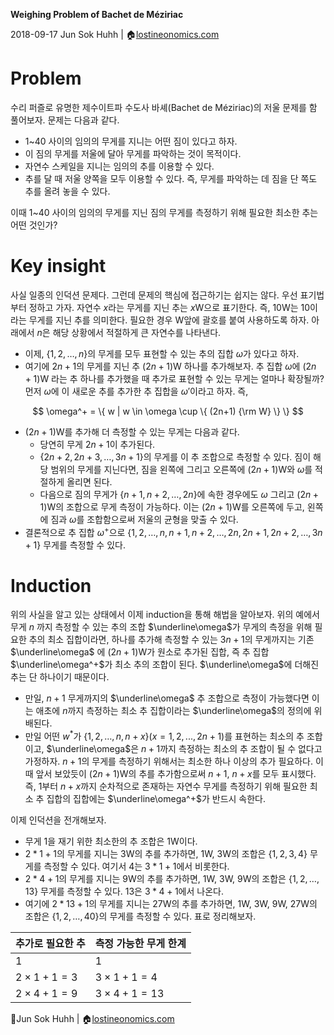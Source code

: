 **Weighing Problem of Bachet de Méziriac**

2018-09-17
Jun Sok Huhh | :house:[lostineonomics.com](http://lostineconomics.com)


# Problem 

수리 퍼즐로 유명한 제수이트파 수도사 바셰(Bachet de Méziriac)의 저울 문제를 함 풀어보자. 문제는 다음과 같다. 
* 1~40 사이의 임의의 무게를 지니는 어떤 짐이 있다고 하자. 
* 이 짐의 무게를 저울에 달아 무게를 파악하는 것이 목적이다. 
* 자연수 스케일을 지니는 임의의 추를 이용할 수 있다. 
* 추를 달 때 저울 양쪽을 모두 이용할 수 있다. 즉, 무게를 파악하는 데 짐을 단 쪽도 추를 올려 놓을 수 있다. 

이때 1~40 사이의 임의의 무게를 지닌 짐의 무게를 측정하기 위해 필요한 최소한 추는 어떤 것인가? 

# Key insight 

사실 일종의 인덕션 문제다. 그런데 문제의 핵심에 접근하기는 쉽지는 않다. 우선 표기법부터 정하고 가자. 자연수 $x$라는 무게를 지닌 추는 $x$W으로 표기한다. 즉, $10$W는 10이라는 무게를 지닌 추를 의미한다. 필요한 경우 W앞에 괄호를 붙여 사용하도록 하자. 아래에서 $n$은 해당 상황에서 적절하게 큰 자연수를 나타낸다. 

* 이제, $\{ 1, 2, \dotsc, n \}$의 무게를 모두 표현할 수 있는 추의 집합 $\omega$가 있다고 하자. 
* 여기에 $2n+1$의 무게를 지닌 추 $(2n+1)$W 하나를 추가해보자. 추 집합 $\omega$에 $(2n+1)$W 라는 추 하나를 추가했을 때 추가로 표현할 수 있는 무게는 얼마나 확장될까? 먼저 $\omega$에 이 새로운 추를 추가한 추 집합을 $\omega'$이라고 하자. 즉, 

$$
\omega^+ = \{ w | w \in \omega \cup \{ (2n+1) {\rm W} \} \}
$$

* $(2n+1)$W를 추가해 더 측정할 수 있는 무게는 다음과 같다. 
	 * 당연히 무게 $2n+1$이 추가된다. 
	 * $\{ 2n+2, 2n+3, \dotsc, 3n+1 \}$의 무게를 이 추 조합으로 측정할 수 있다. 짐이 해당 범위의 무게를 지닌다면, 짐을 왼쪽에 그리고 오른쪽에 $(2n+1)$W와 $\omega$를 적절하게 올리면 된다. 
	* 다음으로 짐의 무게가 $\{ n+1, n+2, \dotsc, 2n\}$에 속한 경우에도 $\omega$ 그리고 $(2n+1)$W의 조합으로 무게 측정이 가능하다. 이는 $(2n+1)$W를 오른쪽에 두고, 왼쪽에 짐과 $\omega$를 조합함으로써 저울의 균형을 맞출 수 있다.  
* 결론적으로 추 집합 $\omega^+$으로 $\{ 1,2, \dotsc, n, n+1, n+2, \dotsc, 2n, 2n+1, 2n+2, \dotsc, 3n+1\}$ 무게를 측정할 수 있다.  

# Induction 

위의 사실을 알고 있는 상태에서 이제 induction을 통해 해법을 알아보자. 위의 예에서 무게 $n$ 까지 측정할 수 있는 추의 조합 $\underline\omega$가 무게의 측정을 위해 필요한 추의 최소 집합이라면, 하나를 추가해 측정할 수 있는 $3n+1$의 무게까지는 기존 $\underline\omega$ 에 $(2n+1)$W가 원소로 추가된 집합, 즉 추 집합 $\underline\omega^+$가 최소 추의 조합이 된다. $\underline\omega$에  더해진 추는 단 하나이기 때문이다. 

- 만일, $n+1$ 무게까지의 $\underline\omega$ 추 조합으로 측정이 가능했다면 이는 애초에 $n$까지 측정하는 최소 추 집합이라는  $\underline\omega$의 정의에 위배된다. 
- 만일 어떤 $w^*$가 $\{ 1, 2, \dotsc, n, n+x\} (x = 1, 2, ..., 2n+1)$를 표현하는 최소의 추 조합이고,  $\underline\omega$은 $n+1$까지 측정하는 최소의 추 조합이 될 수 없다고 가정하자. $n+1$의 무게를 측정하기 위해서는 최소한 하나 이상의 추가 필요하다. 이때 앞서 보았듯이 $(2n+1)$W의 추를 추가함으로써 $n+1$, $n+x$를 모두 표시했다. 즉, 1부터 $n+x$까지 순차적으로 존재하는 자연수 무게를 측정하기 위해 필요한 최소 추 집합의 집합에는 $\underline\omega^+$가 반드시 속한다. 

이제 인덕션을 전개해보자. 
* 무게 $1$을 재기 위한 최소한의 추 조합은 $1$W이다. 
* $2*1+1$의 무게를 지니는 $3$W의 추를 추가하면, $1$W, $3$W의 조합은 $\{1,2,3,4\}$ 무게를 측정할 수 있다. 여기서 $4$는 $3*1+1$에서 비롯한다. 
* $2*4+1$의 무게를 지니는 $9$W의 추를 추가하면, $1$W, $3$W, $9$W의 조합은 $\{1,2,\dotsc, 13\}$ 무게를 측정할 수 있다. $13$은 $3*4+1$에서 나온다. 
* 여기에 $2*13+1$의 무게를 지니는 $27$W의 추를 추가하면, $1$W, $3$W, $9$W, $27$W의 조합은  $\{1,2,\dotsc, 40\}$의 무게를 측정할 수 있다. 표로 정리해보자. 

|추가로 필요한 추| 측정 가능한 무게 한계  |
|--|--|
| $1$ | $1$ |
| $2\times 1 + 1 = 3$ | $3 \times 1 + 1 = 4$  |
| $2\times 4 + 1 = 9$ | $3 \times 4 + 1 = 13$  |

:feet:Jun Sok Huhh | :house:[lostineonomics.com](http://lostineconomics.com)
<!--stackedit_data:
eyJoaXN0b3J5IjpbLTg1NjA5NzA2NCwtMTA5NTYxMzA4LDEzMD
Y4Mjg0ODldfQ==
-->